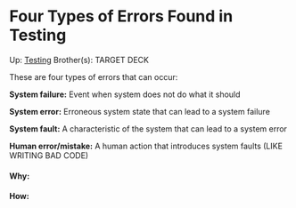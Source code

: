 # Four Types of Errors Found in Testing

Up: [Testing](testing)
Brother(s):
TARGET DECK

These are four types of errors that can occur:

**System failure:** Event when system does not do what it should

**System error:** Erroneous system state that can lead to a system failure

**System fault:** A characteristic of the system that can lead to a system error

**Human error/mistake:** A human action that introduces system faults (LIKE WRITING BAD CODE)



































#### Why:
#### How:









